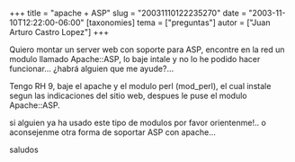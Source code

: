 +++
title = "apache + ASP"
slug = "20031110122235270"
date = "2003-11-10T12:22:00-06:00"
[taxonomies]
tema = ["preguntas"]
autor = ["Juan Arturo Castro Lopez"]
+++

Quiero montar un server web con soporte para ASP, encontre en la red un
modulo llamado Apache::ASP, lo baje intale y no lo he podido hacer
funcionar… ¿habrá alguien que me ayude?…

<!-- more -->
Tengo RH 9, baje el apache y el modulo perl (mod_perl), el cual instale
segun las indicaciones del sitio web, despues le puse el modulo
Apache::ASP.

si alguien ya ha usado este tipo de modulos por favor orientenme!.. o
aconsejenme otra forma de soportar ASP con apache…

saludos
